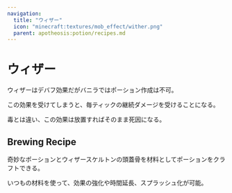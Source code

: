 ```yaml
---
navigation:
  title: "ウィザー"
  icon: "minecraft:textures/mob_effect/wither.png"
  parent: apotheosis:potion/recipes.md
---
```


# ウィザー

<Color id="red">ウィザー</Color>はデバフ効果だがバニラではポーション作成は不可。

この効果を受けてしまうと、毎ティックの継続ダメージを受けることになる。

毒とは違い、この効果は放置すればそのまま死因になる。

## Brewing Recipe

<ItemImage id="minecraft:wither_skeleton_skull" />

奇妙なポーションとウィザースケルトンの頭蓋骨を材料としてポーションをクラフトできる。

いつもの材料を使って、効果の強化や時間延長、スプラッシュ化が可能。

